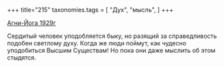 +++
title="215"
taxonomies.tags = [
 "Дух",
 "мысль",
]
+++

[Агни-Йога 1929г](/agni/1929)

Сердитый человек уподобляется быку, но разящий за справедливость подобен светлому духу. Когда же люди поймут, как чудесно уподобиться Высшим Существам! Но пока они даже мыслить об этом стыдятся.